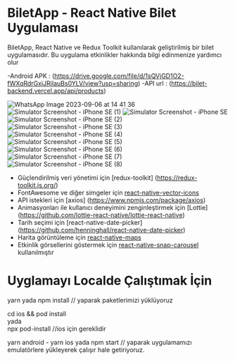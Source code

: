 # BiletApp - React Native Bilet Uygulaması

BiletApp, React Native ve Redux Toolkit kullanılarak geliştirilmiş bir bilet uygulamasıdır. Bu uygulama etkinlikler hakkında bilgi edinmenize yardımcı olur

-Android APK : (https://drive.google.com/file/d/1sQVjGD1O2-fWXqRdrGxjJRjIauBs0YLV/view?usp=sharing)
-API url : (https://bilet-backend.vercel.app/api/products)

![WhatsApp Image 2023-09-06 at 14 41 36](https://github.com/Harhat18/BiletApp_v2/assets/111196660/9a1ba13b-93ba-4b33-b8d1-a02f0f140d35)
![Simulator Screenshot - iPhone SE (1)](https://github.com/Harhat18/BiletApp_v2/assets/111196660/344b8a7f-54a0-44c4-a3c1-0921790ad43b)
![Simulator Screenshot - iPhone SE](https://github.com/Harhat18/BiletApp_v2/assets/111196660/f4834adb-6508-4ad1-b238-493dac3dd11a)
![Simulator Screenshot - iPhone SE (2)](https://github.com/Harhat18/BiletApp_v2/assets/111196660/405ea0e8-3363-4047-b2eb-c5981f8db804)
![Simulator Screenshot - iPhone SE (3)](https://github.com/Harhat18/BiletApp_v2/assets/111196660/8e4d6db6-90ed-4d7d-a03c-e2d91e10a1b8)
![Simulator Screenshot - iPhone SE (4)](https://github.com/Harhat18/BiletApp_v2/assets/111196660/0d5675c1-5153-4e26-a129-9d18f0c38528)
![Simulator Screenshot - iPhone SE (5)](https://github.com/Harhat18/BiletApp_v2/assets/111196660/d7450549-5c76-4868-882c-376e90bfb93f)
![Simulator Screenshot - iPhone SE (6)](https://github.com/Harhat18/BiletApp_v2/assets/111196660/0b31106d-b6ef-4382-a549-33c9f825d892)
![Simulator Screenshot - iPhone SE (7)](https://github.com/Harhat18/BiletApp_v2/assets/111196660/0d0d1fd0-831e-488c-a1e0-ee94306c77f7)
![Simulator Screenshot - iPhone SE (8)](https://github.com/Harhat18/BiletApp_v2/assets/111196660/8e4771e4-26ce-419f-ac0a-bea7c5ab794c)


- Güçlendirilmiş veri yönetimi için [redux-toolkit] (https://redux-toolkit.js.org/)
- FontAwesome ve diğer simgeler için [react-native-vector-icons](https://github.com/oblador/react-native-vector-icons)
- API istekleri için [axios] (https://www.npmjs.com/package/axios)
- Animasyonları ile kullanıcı deneyimini zenginleştirmek için [Lottie] (https://github.com/lottie-react-native/lottie-react-native) 
- Tarih seçimi için [react-native-date-picker] (https://github.com/henninghall/react-native-date-picker) 
- Harita görüntüleme için [react-native-maps](https://github.com/react-native-maps/react-native-maps)
- Etkinlik görsellerini göstermek için [react-native-snap-carousel](https://github.com/meliorence/react-native-snap-carousel) kullanılmıştır

# Uyglamayı Localde Çalıştımak İçin

yarn 
yada 
npm install  // yaparak paketlerimizi yüklüyoruz

cd ios && pod install  
yada  
npx pod-install  //ios için gereklidir

yarn android - yarn ios
yada
npm start  // yaparak uygulamamızı emulatörlere yükleyerek çalışır hale getiriyoruz.




